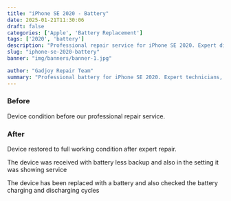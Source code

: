 ```yaml
---
title: "iPhone SE 2020 - Battery"
date: 2025-01-21T11:30:06
draft: false
categories: ['Apple', 'Battery Replacement']
tags: ['2020', 'battery']
description: "Professional repair service for iPhone SE 2020. Expert diagnosis and quality repairs in Bangalore."
slug: "iphone-se-2020-battery"
banner: "img/banners/banner-1.jpg"

author: "Gadjoy Repair Team"
summary: "Professional battery for iPhone SE 2020. Expert technicians, quality parts, warranty included."
---
```


### Before

Device condition before our professional repair service.

### After

Device restored to full working condition after expert repair.

The device was received with battery less backup and also in the setting it was showing service

The device has been replaced with a battery and also checked the battery charging and discharging cycles
